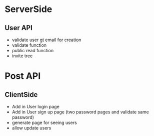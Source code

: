 # ServerSide
## User API
* validate user gt email for creation
* validate function
* public read function
* invite tree


# Post API

## ClientSide
* Add in User login page
* Add in User sign up page (two password pages and validate same password)
* generate page for seeing users
* allow update users


